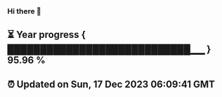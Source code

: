 ### Hi there 👋
⏳ Year progress { ████████████████████████████▁▁ } 95.96 %
---
⏰ Updated on Sun, 17 Dec 2023 06:09:41 GMT
---
